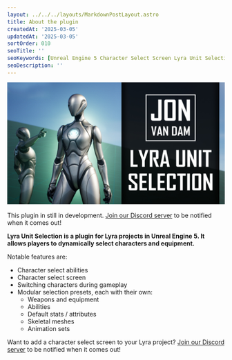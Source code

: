 ```yaml
---
layout: ../../../layouts/MarkdownPostLayout.astro
title: About the plugin
createdAt: '2025-03-05'
updatedAt: '2025-03-05'
sortOrder: 010
seoTitle: ''
seoKeywords: [Unreal Engine 5 Character Select Screen Lyra Unit Selection]
seoDescription: ''
---
```


![](../../../assets/lyra-unit-selection/lus-thumbnail.jpg)

<div class="note">This plugin in still in development. <a href="https://discord.com/invite/jZ2s8a7cg4">Join our Discord server</a> to be notified when it comes out!</div>

**Lyra Unit Selection is a plugin for Lyra projects in Unreal Engine 5. It allows players to dynamically select characters and equipment.**

Notable features are:

* Character select abilities
* Character select screen
* Switching characters during gameplay
* Modular selection presets, each with their own:
    * Weapons and equipment
    * Abilities
    * Default stats / attributes
    * Skeletal meshes
    * Animation sets

Want to add a character select screen to your Lyra project? <a href="https://discord.com/invite/jZ2s8a7cg4">Join our Discord server</a> to be notified when it comes out!